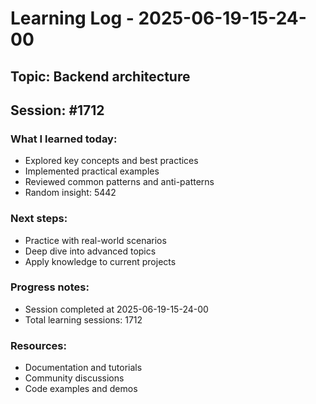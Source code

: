 # Learning Log - 2025-06-19-15-24-00

## Topic: Backend architecture
## Session: #1712

### What I learned today:
- Explored key concepts and best practices
- Implemented practical examples  
- Reviewed common patterns and anti-patterns
- Random insight: 5442

### Next steps:
- Practice with real-world scenarios
- Deep dive into advanced topics
- Apply knowledge to current projects

### Progress notes:
- Session completed at 2025-06-19-15-24-00
- Total learning sessions: 1712

### Resources:
- Documentation and tutorials
- Community discussions
- Code examples and demos
